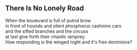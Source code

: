 There Is No Lonely Road
-----------------------
When the boulevard is full of putrid brow  
in front of hounds and silent phosphorus cashmire cars  
and the sifted branches and the circuss  
at last give forth their chaotic lamprey.  
How responding is the winged night and it's free dominions?  
